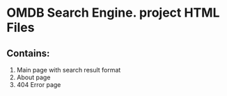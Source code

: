 # OMDB Search Engine. project HTML Files 


## Contains:
1. Main page with search result format
2. About page
3. 404 Error page



